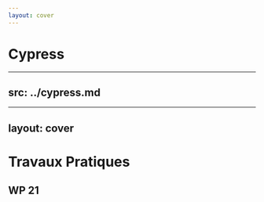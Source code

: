 ```yaml
---
layout: cover
---
```


# Cypress

---
src: ../cypress.md
---

---
layout: cover
---

# Travaux Pratiques

## WP 21
